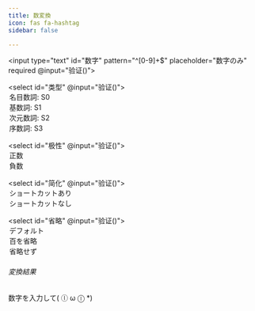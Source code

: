 ```yaml
---
title: 数変換
icon: fas fa-hashtag
sidebar: false

---
```


<input type="text" id="数字" pattern="^[0-9]+$" placeholder="数字のみ" required @input="验证()">

<select id="类型" @input="验证()">
    <option value="0">名目数詞: S0</option>
    <option value="1">基数詞: S1</option>
    <option value="2">次元数詞: S2</option>
    <option value="3">序数詞: S3</option>
</select>

<select id="极性" @input="验证()">
    <option value="0">正数</option>
    <option value="1">負数</option>
</select>

<select id="简化" @input="验证()">
    <option value="0">ショートカットあり</option>
    <option value="1">ショートカットなし</option>
</select>

<select id="省略" @input="验证()">
    <option value="0">デフォルト</option>
    <option value="1">百を省略</option>
    <option value="2">省略せず</option>
</select>

<!-- <button onclick="验证()">转换</button><br><br> -->
<h6>変換結果</h6>
<div id="输出区域">
    <p>数字を入力して( ⓛ ω ⓛ *)</p>
</div>

<script setup>
function 删前置零(text) {
    // 如果文本全为 0,返回单个 0
    if (text.trim() === '0'.repeat(text.length)) {
        return '0';
    }

    // 去除前导 0
    let result = text.replace(/^0+/, '');

    return result;
}


function 简替(数字, 极性) {
    var result = "";
    // 判断数字是否为空
    if (数字 !== "") {
        // 执行进一步的操作
        if (极性 === "1")
            result = "%#-" + 数字 + "&a";
        else if (极性 === "0")
            result = "%#" + 数字 + "&a";
        console.log("数字不为空，可以执行进一步的操作");
    } else {
        console.log("数字为空");
    }
    return result;
}

function 分节(数字串) {
    let result = '';
    var count = 0;

    // 从字符串的最后一位开始遍历
    for (var i = 数字串.length - 1; i >= 0; i--) {
        result = 数字串.charAt(i) + result; // 将当前字符添加到结果的前面
        count++;

        // 每逢4位数字，添加一个逗号（分节号）
        if (count % 4 === 0 && i !== 0) {
            result = "," + result;
        }
    }

    return result;
}

function 分节替换(input, type) {
    input = '' + input;
    var splitnum = input.split(',');
    var n = splitnum.length - 1;
    var result = '';
    let 单位表 = '';
    if (type === 0) {
        for (var i = n; i >= 0; i--) {
            if (splitnum[i] === '0000') continue;
            单位表 = 替换表(n);
            result = 删前置零(splitnum[i]) + 单位表[n - i] + result;
        }
    } else if (type === 1) {
        for (var i = n; i >= 0; i--) {
            if (splitnum[i] === '0000') continue;
            单位表 = 替换表(n);
            result = "%#" + 删前置零(splitnum[i]) + "&ëʼi" + 单位表[n - i] + result;
        }
        result = result.replace("ëʼi", "a");
    } else if (type === 2) {
        for (var i = n; i >= 0; i--) {
            if (splitnum[i] === '0000') continue;
            单位表 = 替换表(n);
            result = 千数转换(删前置零(splitnum[i])) + 单位表[n - i] + result;
        }
        result = result.replace("ëʼi", "a");
    } else
        console.log("分节类型为空");

    return result;
}

function 表记分节替换(input) {
    input = '' + input;
    var splitnum = input.split(',');
    var n = splitnum.length - 1;
    var result = '';
    for (var i = n; i >= 0; i--) {
        if (splitnum[i] === '0000') continue;
        单位表 = 替换表(n);
        result = "%#" + splitnum[i] + "&ëʼi" + 单位表[n - i] + result;
    }
    result = result.replace("ëʼi", "a");
    return result;
}

function 词干(text, type) {
    var result = "";

    for (var i = 0; i < text.length; i++) {
        if (text[i] === "#") {
            if (type === "0") {
                result += "o";
            } else if (type === "1") {
                result += "a";
            } else if (type === "2") {
                result += "e";
            } else if (type === "3") {
                result += "u";
            }
        } else {
            result += text[i];
        }
    }

    return result;
}

function 简替形(text, value) {
    let newText = '';
    for (let i = 0; i < text.length; i++) {
        let char = text[i];
        if (char === '%') {
            if (value === "0") {
                char = 'w';
            } else if (value === "1") {
                char = '';
            }
        } else if (char === '&') {
            if (value === "0") {
                char = '';
            } else if (value === "1") {
                char = 'al';
            }
        }
        newText += char;
    }
    return newText;
}

function 位置名数替换(文本, 个数, 极性) {
    var 替换后的文本 = "";
    for (var i = 0; i < 文本.length; i++) {
        var 数字 = parseInt(文本[i]);
        if (!isNaN(数字) && 数字 >= 0 && 数字 < 个数.length) {
            if (i === 0) {
                替换后的文本 += 个数[数字] + "a" + " ";
            } else {
                替换后的文本 += 个数[数字] + "ëʼi" + " ";
            }
        }
    }

    return 替换后的文本.trim();
}

const 替换表 = (n) => {
    const patterns = ['', ' %#pc&ui ', ' %#kẓ&ui ', ' %#pc&ui %#kẓ&ui ', ' %#čg&ui '];
    const result = [];

    for (let i = 0; i < n; i++) {
        const level = Math.floor(i / 4);
        const patternIndex = i % 4 + 1;
        let pattern = patterns[patternIndex];

        for (let j = 0; j < level; j++) {
            pattern += '%#čg&ui ';
        }
        result.push(pattern);
    }

    let newArray = [].concat("", result);

    return newArray;
};

var 个数 = ["%#vr&", "%#ll&", "%#ks&", "%#z&", "%#pš&", "%#st&", "%#cp&", "%#ns&", "%#čk&", "%#lẓ&"];
var 十倍 = ["", "ars", "ärs", "ers", "irs", "ëirs", "örs", "ors", "ürs", "urs"];

function 千数转换(text) {
    // 检查输入文本是否长度为4
    // if (text.length !== 4) {
    //     return "输入文本必须为4个字符长度";
    // }

    if (text.length === 4) {
        // 提取前两个和后两个字符
        let a = text.slice(0, 2);
        let b = text.slice(2, 4);

        // 将a和b的第二个字符转换为数字并访问个数数组
        let a_index = parseInt(a[1]);
        let b_index = parseInt(b[1]);
        let a1 = 个数[a_index];
        let b1 = 个数[b_index];

        // 将a和b的第一个字符转换为数字并访问十倍数组
        let a_num = parseInt(a[0]);
        let b_num = parseInt(b[0]);
        let a2 = 十倍[a_num];
        let b2 = 十倍[b_num];

        // 拼接结果并返回
        let new_a = a1 + a2;
        let new_b = b1 + b2;
        return new_a + "@ (%#gz&ui) " + new_b + "üň";
    } else if (text.length < 2) {
        let a = text;
        let a_index = parseInt(a);
        let a1 = 个数[a_index]
        return a1 + "@";
    } else if (text.length < 3) {
        let a = text
        let a_index = parseInt(a[1]);
        let a_num = parseInt(a[0]);
        let a1 = 个数[a_index]
        let a2 = 十倍[a_num];
        return a1 + a2 + "@";
    } else if (text.length < 4) {
        // 提取前一个和后两个字符
        let a = text.slice(0, 1);
        let b = text.slice(1, 3);

        // 将a和b的第二个字符转换为数字并访问个数数组
        let a_index = parseInt(a);
        let b_index = parseInt(b[1]);
        let a1 = 个数[a_index];
        let b1 = 个数[b_index];

        // 将b的第一个字符转换为数字并访问十倍数组
        let b_num = parseInt(b[0]);
        let b2 = 十倍[b_num];

        // 拼接结果并返回
        let new_b = b1 + b2;
        return a1 + "@ (%#gz&ui) " + new_b + "üň";
    } else {
        return "输入文本必须为4个字符长度";
    }
}

function 格和音渡处理(text) {
    // 对零的处理
    let a = text.replace(/(w)?(\S)vr(al)?ars/g, '$1$2j$3');
    a = a.replace(/\((w)?(\S)gz(al)?ui\) (?:w)?\Svr(?:al)?üň/g, '$1$2gz$3ui');
    a = a.replace(/\s(?:w)?\Svr(?:al)?üň/g, '');
    // 对一的处理
    a = a.replace(/(?:w)?(?:\S)?ll(?:al)?(@)\s(w)?(\S)gz(al)?ui/g, '$2$3gz$4$1');
    a = a.replace(/(?:w)?(?:\S)?ll(?:al)?(@)\s(w)?(\S)pc(al)?ui/g, '$2$3pc$4$1');
    a = a.replace(/(?:w)?(?:\S)?ll(?:al)?(@)\s(w)?(\S)kẓ(al)?ui/g, '$2$3kẓ$4$1');
    a = a.replace(/(?:w)?(?:\S)?ll(?:al)?(@)\s(w)?(\S)čg(al)?ui/g, '$2$3čg$4$1');

    // 将文本中所有的 "@" 替换成 "e"
    let result = a.replace(/@/g, 'ëʼi').replace("ëʼi", "a");


    // 使用正则表达式匹配 "un w#(一至两个非空白字符)ui"
    // 并将匹配到的字符串中的 "(一至两个非空白字符)" 部分提取出来替换回去
    result = result.replace(/üň w(\S{1,3})ui/g, (match, p1) => {
        return `üň ${p1}alui`;
    });


    return result;
}

function 省略处理(text, type) {
    let result = text;
    if (type === "0") {
        return result;
    } else if (type === "1") {
        result = result.replace(/\s\((w)?(\S)gz(al)?ui\)/g, '');
        return result;
    } else {
        result = result.replace(/(\(|\))/g, '');
        return result;
    }
}

function 验证() {
    var 匹配 = document.getElementById("数字").getAttribute("pattern");
    var 数字串 = document.getElementById("数字").value;

    var re = new RegExp(匹配);

    var 输出区域 = document.getElementById("输出区域");

    if (re.test(数字串)) {
        解析并显示结果();
    } else if (数字串 === "") {
        输出区域.innerHTML = `<p>すごく空いていたので埋めさせていただきますヾ(•ω•\`)o</p>`;
    }
    else {
        // 显示结果
        输出区域.innerHTML = `<p>入力した内容は数字ではありませんね(・ω・)ノ</p>`;
    }
}

function 解析并显示结果() {
    var 数字串 = document.getElementById("数字").value;
    var 类型 = document.getElementById("类型").value;
    var 极性 = document.getElementById("极性").value;
    var 简化 = document.getElementById("简化").value;
    var 数字 = Math.abs(parseInt(数字串));
    var 省略 = document.getElementById("省略").value;

    // 简替
    var 简替数 = 词干(简替(数字串, 极性), 类型);
    const 简化简替数 = 简替形(简替数, 简化);

    const 位置名数 = 简替形(词干(位置名数替换(数字串, 个数, 极性), 类型), 简化);


    数字串 = 删前置零(数字串)

    // 分节
    let 分节数 = '';
    var 绝对值分节数 = 分节(数字串);
    if (极性 === "1")
        分节数 = "-" + 绝对值分节数;
    else if (极性 === "0")
        分节数 = 绝对值分节数;

    var 分数替串 = ""
    var 表记数 = ""
    const n = 数字;

    数字串 = 删前置零(数字串)

    const 简化分替串 = 简替形(词干(分节替换(绝对值分节数, 0), 类型), 简化)
    const 简化表分替串 = 简替形(词干(分节替换(绝对值分节数, 1), 类型), 简化)
    const 简化千位转数 = 格和音渡处理(简替形(词干(分节替换(绝对值分节数, 2), 类型), 简化))
    let 表记分数替串 = '';
    let 千位转数 = '';
    let 位置名数串 = "";

    if (极性 === "1") {
        分数替串 = "wetvyahnuʼu " + 简化分替串;
        表记分数替串 = "wetvyahnuʼu " + 简化表分替串;
        千位转数 = "wetvyahnuʼu " + 简化千位转数;
        位置名数串 = "wetvyalša " + 位置名数.replace("a ", "ëʼi ");
    }
    else if (n == 0n) {
        分数替串 = 简化分替串;
        表记分数替串 = 简替形(词干("%#vr&a", 类型), 简化);
        千位转数 = 简替形(词干("%#vr&a", 类型), 简化);
        位置名数串 = 位置名数;
    }
    else {
        分数替串 = 简化分替串;
        表记分数替串 = 简化表分替串;
        千位转数 = 简化千位转数;
        位置名数串 = 位置名数;
    }

    const 是否省略千位转数 = 省略处理(千位转数, 省略);

    // 显示结果

    var 输出区域 = document.getElementById("输出区域");

    let 输出 = `<p>ルートとしての記数法：${简化简替数}</p>
    <p>Ithkuil 桁の区切り: ${分节数}</p>
    <p>Ithkuil 底置換の準備: ${分数替串}</p>
    <p>Ithkuil 底置換: ${表记分数替串}</p>
    <p>Ithkuil 指数置換: ${是否省略千位转数}</p>
    `;

    if (类型 === "0") {
        输出 += `<p>数量ではなく位置に基づく記数法：${位置名数串}</p>`;
    }

    输出区域.innerHTML = 输出;
}
</script>

<style>
input[type="text"],
select {
  padding: 5px 10px; /* 添加内边距 */
  border: 1px solid #ccc; /* 添加边框 */
  border-radius: 4px; /* 添加圆角 */
  font-size: 14px; /* 设置字体大小 */
  margin-right: 10px; /* 添加水平间距 */
}

/* Buttons, forms and input */
input, textarea {
  border: 1px solid var(--grey-light);
}
input:focus, textarea:focus {
  border: 1px solid var(--grey-light);
}

textarea {
  width: 100%;
}

.button, button, input[type=submit], input[type=reset], input[type=button], input[type=file]::file-selector-button {
  display: inline-block;
  padding: 5px 10px;
  text-align: center;
  text-decoration: none;
  white-space: nowrap;
  background-color: var(--theme-color);
  color: var(--text-color);
  border-radius: 1px;
  border: 1px solid var(--grey-light);
  cursor: pointer;
  box-sizing: border-box;
}
.button[disabled], button[disabled], input[type=submit][disabled], input[type=reset][disabled], input[type=button][disabled], input[type=file]::file-selector-button[disabled] {
  cursor: default;
  opacity: 0.5;
}
.button:hover, button:hover, input[type=submit]:hover, input[type=reset]:hover, input[type=button]:hover, input[type=file]::file-selector-button:hover {
  background-color: var(--bg-color-secondary);
  color: var(--text-color);
  outline: 0;
}
.button:focus-visible, button:focus-visible, input[type=submit]:focus-visible, input[type=reset]:focus-visible, input[type=button]:focus-visible, input[type=file]::file-selector-button:focus-visible {
  outline-style: solid;
  outline-width: 2px;
}

textarea, select, input {
  color: var(--text-color);
  padding: 6px 10px; /* The 6px vertically centers text on FF, ignored by Webkit */
  margin-bottom: 10px;
  background-color: var(--bg-color-secondary);
  border: 1px solid var(--grey-light);
  border-radius: 4px;
  box-shadow: none;
  box-sizing: border-box;
}
textarea:focus, select:focus, input:focus {
  border: 1px solid var(--theme-color);
  outline: 0;
}

input[type=checkbox]:focus {
  outline: 1px dotted var(--theme-color);
}

label, legend, fieldset {
  display: block;
  margin-bottom: 0.5rem;
  font-weight: 600;
}

</style>